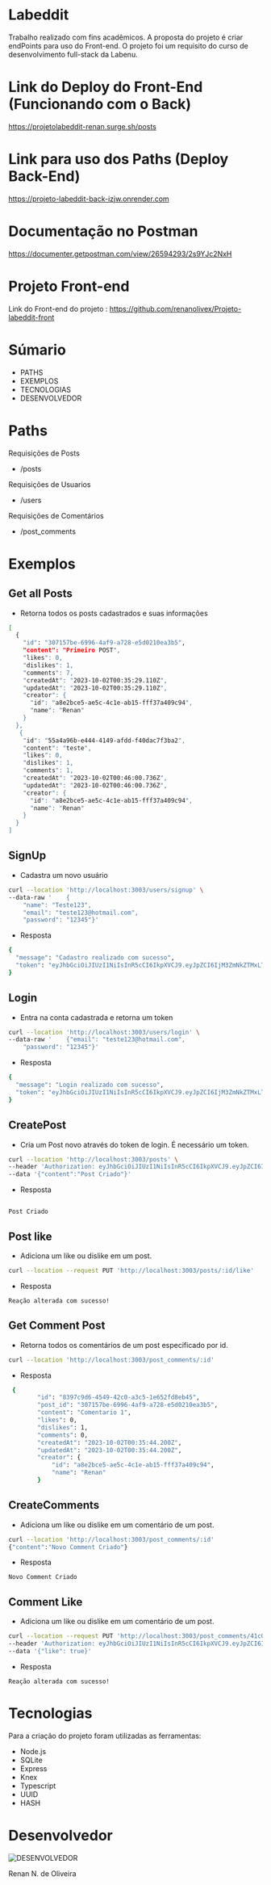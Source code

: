 # Labeddit

Trabalho realizado com fins acadêmicos. A proposta do projeto é criar endPoints para uso do Front-end.
O projeto foi um requisito do curso de desenvolvimento full-stack da Labenu.

# Link do Deploy do Front-End (Funcionando com o Back)
https://projetolabeddit-renan.surge.sh/posts

# Link para uso dos Paths (Deploy Back-End)
https://projeto-labeddit-back-izjw.onrender.com

# Documentação no Postman
https://documenter.getpostman.com/view/26594293/2s9YJc2NxH

# Projeto Front-end
Link do Front-end do projeto : https://github.com/renanolivex/Projeto-labeddit-front

# Súmario

- <a>PATHS</a>
- <a>EXEMPLOS</a>
- <a>TECNOLOGIAS</a>
- <a>DESENVOLVEDOR</a>

# Paths 
Requisições de Posts
- /posts

Requisições de Usuarios
- /users

Requisições de Comentários
- /post_comments

# Exemplos
## Get all Posts 
- Retorna todos os posts cadastrados e suas informações
``` bash
[
  {
    "id": "307157be-6996-4af9-a728-e5d0210ea3b5",
    "content": "Primeiro POST",
    "likes": 0,
    "dislikes": 1,
    "comments": 7,
    "createdAt": "2023-10-02T00:35:29.110Z",
    "updatedAt": "2023-10-02T00:35:29.110Z",
    "creator": {
      "id": "a8e2bce5-ae5c-4c1e-ab15-fff37a409c94",
      "name": "Renan"
    }
  },
   {
    "id": "55a4a96b-e444-4149-afdd-f40dac7f3ba2",
    "content": "teste",
    "likes": 0,
    "dislikes": 1,
    "comments": 1,
    "createdAt": "2023-10-02T00:46:00.736Z",
    "updatedAt": "2023-10-02T00:46:00.736Z",
    "creator": {
      "id": "a8e2bce5-ae5c-4c1e-ab15-fff37a409c94",
      "name": "Renan"
    }
  }
]


```

## SignUp
- Cadastra um novo usuário
````bash
curl --location 'http://localhost:3003/users/signup' \
--data-raw '    {
    "name": "Teste123",
    "email": "teste123@hotmail.com",
    "password": "12345"}'

````
- Resposta

````bash
{
  "message": "Cadastro realizado com sucesso",
  "token": "eyJhbGciOiJIUzI1NiIsInR5cCI6IkpXVCJ9.eyJpZCI6IjM3ZmNkZTMxLTViOTQtNDBiZC1iYTFkLWEyMTZkNWM0MWYyMiIsIm5hbWUiOiJUZXN0ZTEyMyIsInJvbGUiOiJOT1JNQUwiLCJpYXQiOjE2OTYyOTM0ODN9.jiqpu3-DMRPY8EUCczmbZ8g-akV4K1SIXNUwBGjKs5E"
}
`````

## Login
- Entra na conta cadastrada e retorna um token 
`````` bash
curl --location 'http://localhost:3003/users/login' \
--data-raw '    {"email": "teste123@hotmail.com",
    "password": "12345"}'

``````
- Resposta
``````bash
{
  "message": "Login realizado com sucesso",
  "token": "eyJhbGciOiJIUzI1NiIsInR5cCI6IkpXVCJ9.eyJpZCI6IjM3ZmNkZTMxLTViOTQtNDBiZC1iYTFkLWEyMTZkNWM0MWYyMiIsIm5hbWUiOiJUZXN0ZTEyMyIsInJvbGUiOiJOT1JNQUwiLCJpYXQiOjE2OTYyOTM2MDB9.3G-hKwf0_4IC3J4-Pw7ZEH5oiIKF013WjtvvC1gK7LI"
}
``````

## CreatePost
- Cria um Post novo através do token de login. É necessário um token.
``````bash
curl --location 'http://localhost:3003/posts' \
--header 'Authorization: eyJhbGciOiJIUzI1NiIsInR5cCI6IkpXVCJ9.eyJpZCI6IjM3ZmNkZTMxLTViOTQtNDBiZC1iYTFkLWEyMTZkNWM0MWYyMiIsIm5hbWUiOiJUZXN0ZTEyMyIsInJvbGUiOiJOT1JNQUwiLCJpYXQiOjE2OTYyOTM0ODN9.jiqpu3-DMRPY8EUCczmbZ8g-akV4K1SIXNUwBGjKs5E' \
--data '{"content":"Post Criado"}'
``````

- Resposta
``````

Post Criado 

``````


## Post like
- Adiciona um like ou dislike em um post.
``````bash
curl --location --request PUT 'http://localhost:3003/posts/:id/like'
``````
- Resposta
```
Reação alterada com sucesso!
```

## Get Comment Post
- Retorna todos os comentários de um post especificado por id.

````bash
curl --location 'http://localhost:3003/post_comments/:id'
````

- Resposta
```bash
 {
        "id": "8397c9d6-4549-42c0-a3c5-1e652fd8eb45",
        "post_id": "307157be-6996-4af9-a728-e5d0210ea3b5",
        "content": "Comentario 1",
        "likes": 0,
        "dislikes": 1,
        "comments": 0,
        "createdAt": "2023-10-02T00:35:44.200Z",
        "updatedAt": "2023-10-02T00:35:44.200Z",
        "creator": {
            "id": "a8e2bce5-ae5c-4c1e-ab15-fff37a409c94",
            "name": "Renan"
        }
```

## CreateComments
- Adiciona um like ou dislike em um comentário de um post.

``` bash
curl --location 'http://localhost:3003/post_comments/:id'
{"content":"Novo Comment Criado"}
```

- Resposta
```
Novo Comment Criado
```


## Comment Like
- Adiciona um like ou dislike em um comentário de um post.

``` bash
curl --location --request PUT 'http://localhost:3003/post_comments/41c0133f-3613-4c1d-9698-33ca52d93982/like' \
--header 'Authorization: eyJhbGciOiJIUzI1NiIsInR5cCI6IkpXVCJ9.eyJpZCI6IjM3ZmNkZTMxLTViOTQtNDBiZC1iYTFkLWEyMTZkNWM0MWYyMiIsIm5hbWUiOiJUZXN0ZTEyMyIsInJvbGUiOiJOT1JNQUwiLCJpYXQiOjE2OTYyOTM0ODN9.jiqpu3-DMRPY8EUCczmbZ8g-akV4K1SIXNUwBGjKs5E' \
--data '{"like": true}'
```

- Resposta
```
Reação alterada com sucesso!
```


# Tecnologias 
Para a criação do projeto foram utilizadas as ferramentas:
- Node.js
- SQLite
- Express
- Knex
- Typescript
- UUID 
- HASH

# Desenvolvedor

![DESENVOLVEDOR](./src/assets/Desenvolvedor.jpg) 
<p>Renan N. de Oliveira



